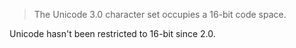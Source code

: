 > The Unicode 3.0 character set occupies a 16-bit code space.

Unicode hasn't been restricted to 16-bit since 2.0.
